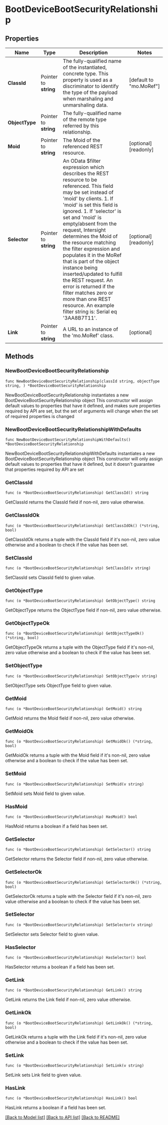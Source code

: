 # BootDeviceBootSecurityRelationship

## Properties

Name | Type | Description | Notes
------------ | ------------- | ------------- | -------------
**ClassId** | Pointer to **string** | The fully-qualified name of the instantiated, concrete type. This property is used as a discriminator to identify the type of the payload when marshaling and unmarshaling data. | [default to "mo.MoRef"]
**ObjectType** | Pointer to **string** | The fully-qualified name of the remote type referred by this relationship. | 
**Moid** | Pointer to **string** | The Moid of the referenced REST resource. | [optional] [readonly] 
**Selector** | Pointer to **string** | An OData $filter expression which describes the REST resource to be referenced. This field may be set instead of &#39;moid&#39; by clients. 1. If &#39;moid&#39; is set this field is ignored. 1. If &#39;selector&#39; is set and &#39;moid&#39; is empty/absent from the request, Intersight determines the Moid of the resource matching the filter expression and populates it in the MoRef that is part of the object instance being inserted/updated to fulfill the REST request. An error is returned if the filter matches zero or more than one REST resource. An example filter string is: Serial eq &#39;3AA8B7T11&#39;. | [optional] [readonly] 
**Link** | Pointer to **string** | A URL to an instance of the &#39;mo.MoRef&#39; class. | [optional] 

## Methods

### NewBootDeviceBootSecurityRelationship

`func NewBootDeviceBootSecurityRelationship(classId string, objectType string, ) *BootDeviceBootSecurityRelationship`

NewBootDeviceBootSecurityRelationship instantiates a new BootDeviceBootSecurityRelationship object
This constructor will assign default values to properties that have it defined,
and makes sure properties required by API are set, but the set of arguments
will change when the set of required properties is changed

### NewBootDeviceBootSecurityRelationshipWithDefaults

`func NewBootDeviceBootSecurityRelationshipWithDefaults() *BootDeviceBootSecurityRelationship`

NewBootDeviceBootSecurityRelationshipWithDefaults instantiates a new BootDeviceBootSecurityRelationship object
This constructor will only assign default values to properties that have it defined,
but it doesn't guarantee that properties required by API are set

### GetClassId

`func (o *BootDeviceBootSecurityRelationship) GetClassId() string`

GetClassId returns the ClassId field if non-nil, zero value otherwise.

### GetClassIdOk

`func (o *BootDeviceBootSecurityRelationship) GetClassIdOk() (*string, bool)`

GetClassIdOk returns a tuple with the ClassId field if it's non-nil, zero value otherwise
and a boolean to check if the value has been set.

### SetClassId

`func (o *BootDeviceBootSecurityRelationship) SetClassId(v string)`

SetClassId sets ClassId field to given value.


### GetObjectType

`func (o *BootDeviceBootSecurityRelationship) GetObjectType() string`

GetObjectType returns the ObjectType field if non-nil, zero value otherwise.

### GetObjectTypeOk

`func (o *BootDeviceBootSecurityRelationship) GetObjectTypeOk() (*string, bool)`

GetObjectTypeOk returns a tuple with the ObjectType field if it's non-nil, zero value otherwise
and a boolean to check if the value has been set.

### SetObjectType

`func (o *BootDeviceBootSecurityRelationship) SetObjectType(v string)`

SetObjectType sets ObjectType field to given value.


### GetMoid

`func (o *BootDeviceBootSecurityRelationship) GetMoid() string`

GetMoid returns the Moid field if non-nil, zero value otherwise.

### GetMoidOk

`func (o *BootDeviceBootSecurityRelationship) GetMoidOk() (*string, bool)`

GetMoidOk returns a tuple with the Moid field if it's non-nil, zero value otherwise
and a boolean to check if the value has been set.

### SetMoid

`func (o *BootDeviceBootSecurityRelationship) SetMoid(v string)`

SetMoid sets Moid field to given value.

### HasMoid

`func (o *BootDeviceBootSecurityRelationship) HasMoid() bool`

HasMoid returns a boolean if a field has been set.

### GetSelector

`func (o *BootDeviceBootSecurityRelationship) GetSelector() string`

GetSelector returns the Selector field if non-nil, zero value otherwise.

### GetSelectorOk

`func (o *BootDeviceBootSecurityRelationship) GetSelectorOk() (*string, bool)`

GetSelectorOk returns a tuple with the Selector field if it's non-nil, zero value otherwise
and a boolean to check if the value has been set.

### SetSelector

`func (o *BootDeviceBootSecurityRelationship) SetSelector(v string)`

SetSelector sets Selector field to given value.

### HasSelector

`func (o *BootDeviceBootSecurityRelationship) HasSelector() bool`

HasSelector returns a boolean if a field has been set.

### GetLink

`func (o *BootDeviceBootSecurityRelationship) GetLink() string`

GetLink returns the Link field if non-nil, zero value otherwise.

### GetLinkOk

`func (o *BootDeviceBootSecurityRelationship) GetLinkOk() (*string, bool)`

GetLinkOk returns a tuple with the Link field if it's non-nil, zero value otherwise
and a boolean to check if the value has been set.

### SetLink

`func (o *BootDeviceBootSecurityRelationship) SetLink(v string)`

SetLink sets Link field to given value.

### HasLink

`func (o *BootDeviceBootSecurityRelationship) HasLink() bool`

HasLink returns a boolean if a field has been set.


[[Back to Model list]](../README.md#documentation-for-models) [[Back to API list]](../README.md#documentation-for-api-endpoints) [[Back to README]](../README.md)


